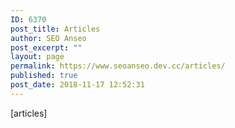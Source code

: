 ```yaml
---
ID: 6370
post_title: Articles
author: SEO Anseo
post_excerpt: ""
layout: page
permalink: https://www.seoanseo.dev.cc/articles/
published: true
post_date: 2018-11-17 12:52:31
---
```

[articles]